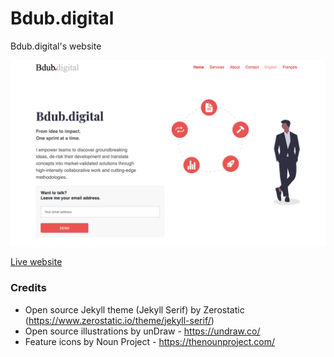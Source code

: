 # Bdub.digital

Bdub.digital's website

![Website screenshot](./images/screenshots/screenshot.png)

[Live website](https://bdub.digital)



### Credits

- Open source Jekyll theme (Jekyll Serif) by Zerostatic (https://www.zerostatic.io/theme/jekyll-serif/)
- Open source illustrations by unDraw - https://undraw.co/
- Feature icons by Noun Project - https://thenounproject.com/